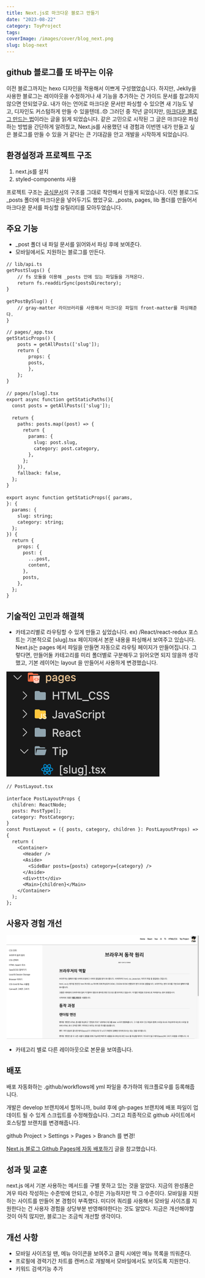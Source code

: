 ```yaml
---
title: Next.js로 마크다운 블로그 만들기
date: "2023-08-22"
category: ToyProject
tags:
coverImage: /images/cover/blog_next.png
slug: blog-next
---
```


## github 블로그를 또 바꾸는 이유

이전 블로그까지는 hexo 디자인을 적용해서 이쁘게 구성했었습니다. 하지만, Jeklly을 사용한 블로그는 레이아웃을 수정하거나 새 기능을 추가하는 건 가이드 문서를 참고하지 않으면 안되었구요. 내가 아는 언어로 마크다운 문서만 파싱할 수 있으면 새 기능도 넣고, 디자인도 커스텀하게 만들 수 있을텐데..😞 그러던 중 작년 글이지만, [마크다운 블로그 만드는 법](https://velog.io/@ctdlog/Next.js%EB%A1%9C-%EB%A7%88%ED%81%AC%EB%8B%A4%EC%9A%B4-%EB%B8%94%EB%A1%9C%EA%B7%B8-%EB%A7%8C%EB%93%A4%EA%B8%B0)이라는 글을 읽게 되었습니다. 같은 고민으로 시작된 그 글은 마크다운 파싱하는 방법을  간단하게 알려줬고, Next.js를 사용했던 내 경험과 이번엔 내가 만들고 싶은 블로그를 만들 수 있을 거 같다는 큰 기대감을 안고 개발을 시작하게 되었습니다.

## 환경설정과 프로젝트 구조

1. next.js를 설치
2. styled-components 사용

프로젝트 구조는 [공식문서](https://github.com/vercel/next.js/tree/canary/examples/blog-starter)의 구조를 그대로 착안해서 만들게 되었습니다. 이전 블로그도 _posts 폴더에 마크다운을 넣어두기도 했었구요. _posts, pages, lib 폴더를 만들어서 마크다운 문서를 파싱할 유틸리티를 모아두었습니다.


## 주요 기능 

- _post 폴더 내 파일 문서를 읽어와서 파싱 후에 보여준다.
- 모바일에서도 지원하는 블로그를 만든다. 
```
// lib/api.ts
getPostSlugs() {
    // fs 모듈을 이용해 _posts 안에 있는 파일들을 가져온다.
    return fs.readdirSync(postsDirectory);
}

getPostBySlug() {
    // gray-matter 라이브러리를 사용해서 마크다운 파일의 front-matter를 파싱해준다. 
}
```

```
// pages/_app.tsx
getStaticProps() {
    posts = getAllPosts(['slug']);
    return {
        props: {
        posts,
        },
    };
}

// pages/[slug].tsx
export async function getStaticPaths(){
  const posts = getAllPosts(['slug']);

  return {
    paths: posts.map((post) => {
      return {
        params: {
          slug: post.slug,
          category: post.category,
        },
      };
    }),
    fallback: false,
  }; 
}

export async function getStaticProps({ params,
}: {
  params: {
    slug: string;
    category: string;
  };
}) {
  return {
    props: {
      post: {
        ...post,
        content,
      },
      posts,
    },
  };
}
```

## 기술적인 고민과 해결책
- 카테고리별로 라우팅할 수 있게 만들고 싶었습니다. ex) /React/react-redux
포스트는 기본적으로 [slug].tsx 페이지에서 본문 내용을 파싱해서 보여주고 있습니다. Next.js는 pages 에서 파일을 만들면 자동으로 라우팅 페이지가 만들어집니다. 그렇다면, 만들어둘 카테고리를 미리 폴더별로 구분해두고 읽어오면 되지 않을까 생각했고, 기본 레이어는 layout 을 만들어서 사용하게 변경했습니다. 

![라우팅](/images/post/blog_next_3.png)

```
// PostLayout.tsx

interface PostLayoutProps {
  children: ReactNode;
  posts: PostType[];
  category: PostCategory;
}
const PostLayout = ({ posts, category, children }: PostLayoutProps) => {
  return (
    <Container>
      <Header />
      <Aside>
        <SideBar posts={posts} category={category} />
      </Aside>
      <div>ttt</div>
      <Main>{children}</Main>
    </Container>
  );
};
```

## 사용자 경험 개선

![데모1](/images/post/blog_next_1.png)
- 카테고리 별로 다른 레이아웃으로 본문을 보여줍니다. 


## 배포

배포 자동화하는 .github/workflows에 yml 파일을 추가하여 워크플로우를 등록해줍니다.

개발은 develop 브랜치에서 할꺼니까, build 후에 gh-pages 브랜치에 배포 파일이 업데이트 될 수 있게 스크립트를 수정해줬습니다. 그리고 최종적으로 github 사이트에서 호스팅할 브랜치를 변경해줍니다.

github Project > Settings > Pages > Branch 를 변경!

[Next.js 블로그 Github Pages에 자동 배포하기](https://bepyan.github.io/blog/nextjs-blog/4-deploy) 글을 참고했습니다.

## 성과 및 교훈

next.js 에서 기본 사용하는 메서드를 구별 못하고 있는 것을 알았다. 지금의 완성품은 겨우 따라 작성하는 수준밖에 안되고, 수정은 가능하지만 딱 그 수준이다. 모바일을 지원하는 사이트를 만들어 본 경험이 부족했다. 미디어 쿼리를 사용해서 모바일 사이즈를 지원한다는 건 사용자 경험을 상당부분 반영해야한다는 것도 알았다. 지금은 개선해야할 것이 아직 많지만, 블로그는 조금씩 개선할 생각이다.

## 개선 사항

- 모바일 사이즈일 땐, 메뉴 아이콘을 보여주고 클릭 시에만 메뉴 목록을 띄워준다.
- 프로필에 경력기간 차트를 캔버스로 개발해서 모바일에서도 보이도록 지원한다.
- 키워드 검색기능 추가
